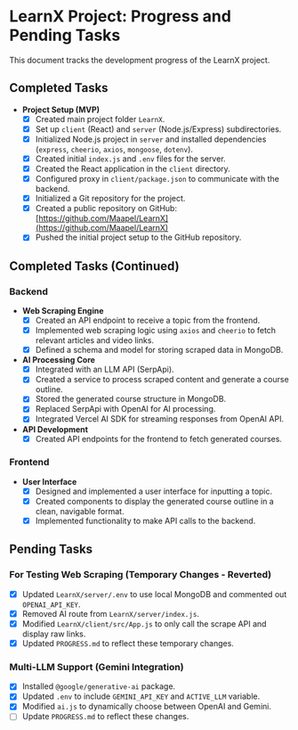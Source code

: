# LearnX Project: Progress and Pending Tasks

This document tracks the development progress of the LearnX project.

## Completed Tasks

- **Project Setup (MVP)**
  - [x] Created main project folder `LearnX`.
  - [x] Set up `client` (React) and `server` (Node.js/Express) subdirectories.
  - [x] Initialized Node.js project in `server` and installed dependencies (`express`, `cheerio`, `axios`, `mongoose`, `dotenv`).
  - [x] Created initial `index.js` and `.env` files for the server.
  - [x] Created the React application in the `client` directory.
  - [x] Configured proxy in `client/package.json` to communicate with the backend.
  - [x] Initialized a Git repository for the project.
  - [x] Created a public repository on GitHub: [https://github.com/Maapel/LearnX](https://github.com/Maapel/LearnX)
  - [x] Pushed the initial project setup to the GitHub repository.

## Completed Tasks (Continued)

### Backend
- **Web Scraping Engine**
  - [x] Created an API endpoint to receive a topic from the frontend.
  - [x] Implemented web scraping logic using `axios` and `cheerio` to fetch relevant articles and video links.
  - [x] Defined a schema and model for storing scraped data in MongoDB.
- **AI Processing Core**
  - [x] Integrated with an LLM API (SerpApi).
  - [x] Created a service to process scraped content and generate a course outline.
  - [x] Stored the generated course structure in MongoDB.
  - [x] Replaced SerpApi with OpenAI for AI processing.
  - [x] Integrated Vercel AI SDK for streaming responses from OpenAI API.
- **API Development**
  - [x] Created API endpoints for the frontend to fetch generated courses.

### Frontend
- **User Interface**
  - [x] Designed and implemented a user interface for inputting a topic.
  - [x] Created components to display the generated course outline in a clean, navigable format.
  - [x] Implemented functionality to make API calls to the backend.

## Pending Tasks

### For Testing Web Scraping (Temporary Changes - Reverted)
- [x] Updated `LearnX/server/.env` to use local MongoDB and commented out `OPENAI_API_KEY`.
- [x] Removed AI route from `LearnX/server/index.js`.
- [x] Modified `LearnX/client/src/App.js` to only call the scrape API and display raw links.
- [x] Updated `PROGRESS.md` to reflect these temporary changes.

### Multi-LLM Support (Gemini Integration)
- [x] Installed `@google/generative-ai` package.
- [x] Updated `.env` to include `GEMINI_API_KEY` and `ACTIVE_LLM` variable.
- [x] Modified `ai.js` to dynamically choose between OpenAI and Gemini.
- [ ] Update `PROGRESS.md` to reflect these changes.
